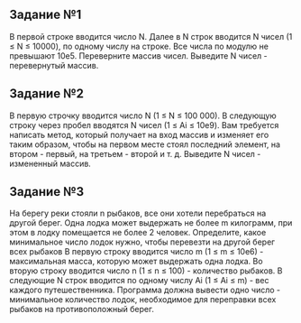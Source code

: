 ## Задание №1

В первой строке вводится число N. Далее в N строк вводится N чисел (1 ≤ N ≤ 10000), по одному числу на строке. Все числа по модулю не превышают 10e5. Переверните массив чисел. Выведите N чисел - перевернутый массив.

## Задание №2

В первую строчку вводится число N (1 ≤ N ≤ 100 000). В следующую строку через пробел вводятся N чисел (1 ≤ Ai ≤ 10e9). Вам требуется написать метод, который получает на вход массив и изменяет его таким образом, чтобы на первом месте стоял последний элемент, на втором - первый, на третьем - второй и т. д. Выведите N чисел - измененный массив.

## Задание №3

На берегу реки стояли n рыбаков, все они хотели перебраться на другой берег. Одна лодка может выдержать не более m килограмм, при этом в лодку помещается не более 2 человек. Определите, какое минимальное число лодок нужно, чтобы перевезти на другой берег всех рыбаков В первую строку вводится число m (1 ≤ m ≤ 10e6) - максимальная масса, которую может выдержать одна лодка. Во вторую строку вводится число n (1 ≤ n ≤ 100) - количество рыбаков. В следующие N строк вводится по одному числу Ai (1 ≤ Ai ≤ m) - вес каждого путешественника. Программа должна вывести одно число - минимальное количество лодок, необходимое для переправки всех рыбаков на противоположный берег.
